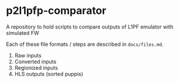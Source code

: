 # p2l1pfp-comparator
A repository to hold scripts to compare outputs of L1PF emulator with simulated FW


Each of these file formats / steps are described in `docs/files.md`.
1. Raw inputs
2. Converted inputs
3. Regionized inputs
4. HLS outputs (sorted puppis)


